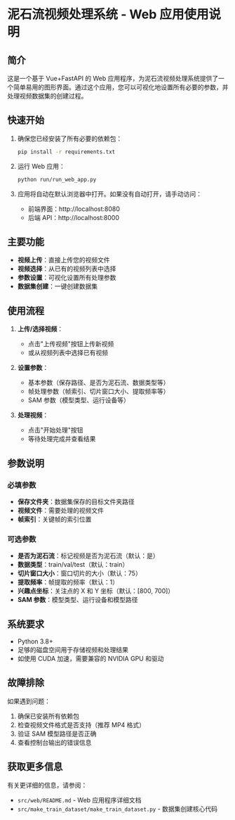 <!-- @format -->

# 泥石流视频处理系统 - Web 应用使用说明

## 简介

这是一个基于 Vue+FastAPI 的 Web 应用程序，为泥石流视频处理系统提供了一个简单易用的图形界面。通过这个应用，您可以可视化地设置所有必要的参数，并处理视频数据集的创建过程。

## 快速开始

1. 确保您已经安装了所有必要的依赖包：

   ```bash
   pip install -r requirements.txt
   ```

2. 运行 Web 应用：

   ```bash
   python run/run_web_app.py
   ```

3. 应用将自动在默认浏览器中打开。如果没有自动打开，请手动访问：
   - 前端界面：http://localhost:8080
   - 后端 API：http://localhost:8000

## 主要功能

- **视频上传**：直接上传您的视频文件
- **视频选择**：从已有的视频列表中选择
- **参数设置**：可视化设置所有处理参数
- **数据集创建**：一键创建数据集

## 使用流程

1. **上传/选择视频**：

   - 点击"上传视频"按钮上传新视频
   - 或从视频列表中选择已有视频

2. **设置参数**：

   - 基本参数（保存路径、是否为泥石流、数据类型等）
   - 帧处理参数（帧索引、切片窗口大小、提取频率等）
   - SAM 参数（模型类型、运行设备等）

3. **处理视频**：
   - 点击"开始处理"按钮
   - 等待处理完成并查看结果

## 参数说明

### 必填参数

- **保存文件夹**：数据集保存的目标文件夹路径
- **视频文件**：需要处理的视频文件
- **帧索引**：关键帧的索引位置

### 可选参数

- **是否为泥石流**：标记视频是否为泥石流（默认：是）
- **数据类型**：train/val/test（默认：train）
- **切片窗口大小**：窗口切片的大小（默认：75）
- **提取频率**：帧提取的频率（默认：1）
- **兴趣点坐标**：关注点的 X 和 Y 坐标（默认：[800, 700]）
- **SAM 参数**：模型类型、运行设备和模型路径

## 系统要求

- Python 3.8+
- 足够的磁盘空间用于存储视频和处理结果
- 如使用 CUDA 加速，需要兼容的 NVIDIA GPU 和驱动

## 故障排除

如果遇到问题：

1. 确保已安装所有依赖包
2. 检查视频文件格式是否支持（推荐 MP4 格式）
3. 验证 SAM 模型路径是否正确
4. 查看控制台输出的错误信息

## 获取更多信息

有关更详细的信息，请参阅：

- `src/web/README.md` - Web 应用程序详细文档
- `src/make_train_dataset/make_train_dataset.py` - 数据集创建核心代码
